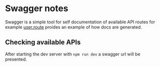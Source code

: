 # Swagger notes
Swagger is a simple tool for self documentation of available API routes for example [user.route](https://github.com/NevadaComp4050/VivaMQ/blob/main/backend/src/modules/users/users.route.ts) proides an example of how docs are generated.

## Checking available APIs
After starting the dev server with `npm run dev` a swagger url will be presented.